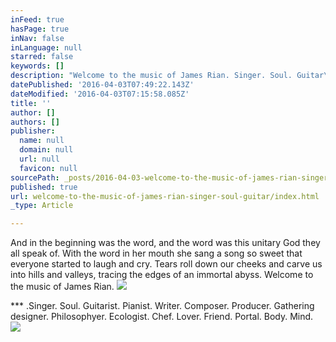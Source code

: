 ```yaml
---
inFeed: true
hasPage: true
inNav: false
inLanguage: null
starred: false
keywords: []
description: "Welcome to the music of James Rian. Singer. Soul. Guitar\_"
datePublished: '2016-04-03T07:49:22.143Z'
dateModified: '2016-04-03T07:15:58.085Z'
title: ''
author: []
authors: []
publisher:
  name: null
  domain: null
  url: null
  favicon: null
sourcePath: _posts/2016-04-03-welcome-to-the-music-of-james-rian-singer-soul-guitar.md
published: true
url: welcome-to-the-music-of-james-rian-singer-soul-guitar/index.html
_type: Article

---
```

And in the beginning was the word, and the word was this unitary God they all speak of. With the word in her mouth she sang a song so sweet that everyone started to laugh and cry. Tears roll down our cheeks and carve us into hills and valleys, tracing the edges of an immortal abyss. Welcome to the music of James Rian.
![](https://the-grid-user-content.s3-us-west-2.amazonaws.com/86a334f6-8b4b-45d3-9a51-67ab790a91f5.jpg)

\*\*\* .Singer. Soul. Guitarist. Pianist. Writer. Composer. Producer. Gathering designer. Philosophyer. Ecologist. Chef. Lover. Friend. Portal. Body. Mind.
![](https://the-grid-user-content.s3-us-west-2.amazonaws.com/b3fd8620-5358-48d5-955a-797c09f314b3.jpg)